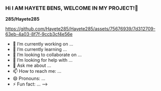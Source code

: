 ### Hi I AM HAYETE BENS, WELCOME IN MY PROJECT!👋

**285/Hayete285** 




https://github.com/Hayete285/Hayete285/assets/75676939/7d312709-63eb-4a03-8f7f-9ccb3cf4e56e






- 🔭 I’m currently working on ...
- 🌱 I’m currently learning ...
- 👯 I’m looking to collaborate on ...
- 🤔 I’m looking for help with ...
- 💬 Ask me about ...
- 📫 How to reach me: ...
- 😄 Pronouns: ...
- ⚡ Fun fact: ...
-->
